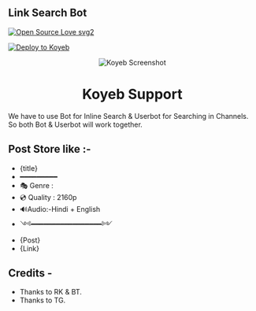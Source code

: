 ## Link Search Bot 

[![Open Source Love svg2](https://badges.frapsoft.com/os/v2/open-source.svg?v=103)](https://github.com/mangibotsearchs/Glink-search-bot)   


[![Deploy to Koyeb](https://www.koyeb.com/static/images/deploy/button.svg)](https://app.koyeb.com/deploy?type=git&repository=github.com/mangibotsearchs/Glink-search-bot&branch=main&name=linkfindbot)

<p align="center">
  <img src="https://raw.githubusercontent.com/mangibotsearchs/Glink-search-bot/main/screenshort/Screenshot%20mdis180420.png" alt="Koyeb Screenshot">
</p>
<h1 align="center">
  <b>Koyeb Support</b>
</h1>

We have to use Bot for Inline Search & Userbot for Searching in Channels. So both Bot & Userbot will work together.

## Post Store like :-

- {title}
- ━━━━━━━━━
- 🎭 Genre : 
- 💿 Quality : 2160p 
- 🔊Audio:-Hindi + English 
- ༺━━━━━━━━━━━━━━━━━༻
- {Post}
- {Link}

## Credits -
- Thanks to RK & BT.
- Thanks to TG.




